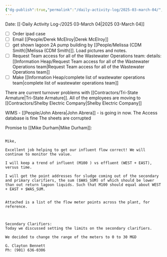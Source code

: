 ```yaml
---
{"dg-publish":true,"permalink":"/daily-activity-log/2025-03-march-04/","noteIcon":"","created":"2025-03-04T07:17:25.259-06:00"}
---
```


Date: [[-Daily Activity Log-/2025 03-March 04\|2025 03-March 04]]
- [ ] Order ipad case
- [ ] Email [[People/Derek McElroy\|Derek McElroy]]
- [ ] get shown lagoon 2A pump building by [[People/Melissa (CDM Smith)\|Melissa (CDM Smith)]]. Load pictures and notes.
- [ ] Request Team access for all of the Wastewater Operations team: details: [[Information Heap/Request Team access for all of the Wastewater Operations team\|Request Team access for all of the Wastewater Operations team]]
- [ ] Make [[Information Heap/complete list of wastewater operations team\|complete list of wastewater operations team]]

There are current turnover problems with [[Contractors/Tri-State Armature\|Tri-State Armature]]. All of the employees are moving to [[Contractors/Shelby Electric Company\|Shelby Electric Company]]


WIMS - [[People/John Abrera\|John Abrera]] - is going in now.
The Access database is fine
The sheets are corrupted

Promise to [[Mike Durham\|Mike Durham]]:
```
  
Mike,

Excellent job helping to get our influent flow correct! We will continue to monitor the value. 

I will keep a trend of influent (M100 ) vs effluent (WEST + EAST), versus time. 

I will get the point addresses for sludge coming out of the secondary and primary clarifiers, the sum ($WAS_SUM) of which should be lower than out return lagoon liquids. Such that M100 should equal about WEST + EAST + $WAS_SUM.  
  

Attached is a list of the flow meter points across the plant, for reference.

  

Secondary Clarifiers:  
Today we discussed setting the limits on the secondary clarifiers. 

We decided to change the range of the meters to 0 to 30 MGD

G. Clayton Bennett  
Ph: (901) 636-0306
```